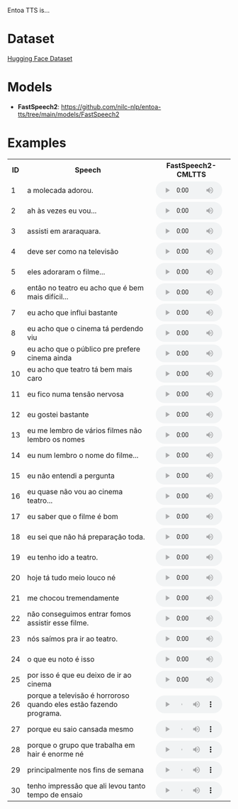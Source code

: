 Entoa TTS is...

# Dataset
[Hugging Face Dataset](https://huggingface.co/datasets/nilc-nlp/NURC-SP_ENTOA_TTS)

# Models
- **FastSpeech2**: https://github.com/nilc-nlp/entoa-tts/tree/main/models/FastSpeech2

# Examples
<table>
  <tr>
    <th>ID</th>
    <th>Speech</th>
    <th>FastSpeech2-CMLTTS</th>
  </tr>
  
<tr>  <td>1</td>  <td>a molecada adorou.</td>    <td><audio controls preload style="width: 150px; height:40px;"><source src="{{ 'experiments/FastSpeech2/output/cmltts/speaker_25/a molecada adorou..wav'}}" type="audio/mpeg"></audio></td>   </tr>
<tr>  <td>2</td>  <td>ah às vezes eu vou... </td>    <td><audio controls preload style="width: 150px; height:40px;"><source src="{{ 'experiments/FastSpeech2/output/cmltts/speaker_25/ah às vezes eu vou....wav'}}" type="audio/mpeg"></audio></td>   </tr>
<tr>  <td>3</td>  <td>assisti em araraquara.</td>    <td><audio controls preload style="width: 150px; height:40px;"><source src="{{ 'experiments/FastSpeech2/output/cmltts/speaker_25/assisti em araraquara..wav'}}" type="audio/mpeg"></audio></td>   </tr>
<tr>  <td>4</td>  <td>deve ser como na televisão</td>    <td><audio controls preload style="width: 150px; height:40px;"><source src="{{ 'experiments/FastSpeech2/output/cmltts/speaker_25/deve ser como na televisão.wav'}}" type="audio/mpeg"></audio></td>   </tr>
<tr>  <td>5</td>  <td>eles adoraram o filme...</td>    <td><audio controls preload style="width: 150px; height:40px;"><source src="{{ 'experiments/FastSpeech2/output/cmltts/speaker_25/eles adoraram o filme....wav'}}" type="audio/mpeg"></audio></td>   </tr>
<tr>  <td>6</td>  <td>então no teatro eu acho que é bem mais difícil...</td>    <td><audio controls preload style="width: 150px; height:40px;"><source src="{{ 'experiments/FastSpeech2/output/cmltts/speaker_25/então no teatro eu acho que é bem mais difícil....wav'}}" type="audio/mpeg"></audio></td>   </tr>
<tr>  <td>7</td>  <td>eu acho que influi bastante</td>    <td><audio controls preload style="width: 150px; height:40px;"><source src="{{ 'experiments/FastSpeech2/output/cmltts/speaker_25/eu acho que influi bastante.wav'}}" type="audio/mpeg"></audio></td>   </tr>
<tr>  <td>8</td>  <td>eu acho que o cinema tá perdendo viu</td>    <td><audio controls preload style="width: 150px; height:40px;"><source src="{{ 'experiments/FastSpeech2/output/cmltts/speaker_25/eu acho que o cinema tá perdendo viu.wav'}}" type="audio/mpeg"></audio></td>   </tr>
<tr>  <td>9</td>  <td>eu acho que o público pre prefere cinema ainda</td>    <td><audio controls preload style="width: 150px; height:40px;"><source src="{{ 'experiments/FastSpeech2/output/cmltts/speaker_25/eu acho que o público pre prefere cinema ainda.wav'}}" type="audio/mpeg"></audio></td>   </tr>
<tr>  <td>10</td>  <td>eu acho que teatro tá bem mais caro</td>    <td><audio controls preload style="width: 150px; height:40px;"><source src="{{ 'experiments/FastSpeech2/output/cmltts/speaker_25/eu acho que teatro tá bem mais caro.wav'}}" type="audio/mpeg"></audio></td>   </tr>
<tr> <td>11</td>   <td>eu fico numa tensão nervosa</td>    <td><audio controls preload style="width: 150px; height:40px;"><source src="{{ 'experiments/FastSpeech2/output/cmltts/speaker_25/eu fico numa tensão nervosa.wav'}}" type="audio/mpeg"></audio></td>   </tr>
<tr> <td>12</td>   <td>eu gostei bastante</td>    <td><audio controls preload style="width: 150px; height:40px;"><source src="{{ 'experiments/FastSpeech2/output/cmltts/speaker_25/eu gostei bastante.wav'}}" type="audio/mpeg"></audio></td>   </tr>
<tr> <td>13</td>   <td>eu me lembro de vários filmes não lembro os nomes</td>    <td><audio controls preload style="width: 150px; height:40px;"><source src="{{ 'experiments/FastSpeech2/output/cmltts/speaker_25/eu me lembro de vários filmes não lembro os nomes.wav'}}" type="audio/mpeg"></audio></td>   </tr>
<tr>  <td>14</td>  <td>eu num lembro o nome do filme...</td>    <td><audio controls preload style="width: 150px; height:40px;"><source src="{{ 'experiments/FastSpeech2/output/cmltts/speaker_25/eu num lembro o nome do filme....wav'}}" type="audio/mpeg"></audio></td>   </tr>
<tr>  <td>15</td>  <td>eu não entendi a pergunta</td>    <td><audio controls preload style="width: 150px; height:40px;"><source src="{{ 'experiments/FastSpeech2/output/cmltts/speaker_25/eu não entendi a pergunta.wav'}}" type="audio/mpeg"></audio></td>   </tr>
<tr>  <td>16</td>  <td>eu quase não vou ao cinema teatro...</td>    <td><audio controls preload style="width: 150px; height:40px;"><source src="{{ 'experiments/FastSpeech2/output/cmltts/speaker_25/eu quase não vou ao cinema teatro....wav'}}" type="audio/mpeg"></audio></td>   </tr>
<tr>  <td>17</td>  <td>eu saber que o filme é bom</td>    <td><audio controls preload style="width: 150px; height:40px;"><source src="{{ 'experiments/FastSpeech2/output/cmltts/speaker_25/eu saber que o filme é bom.wav'}}" type="audio/mpeg"></audio></td>   </tr>
<tr>  <td>18</td>  <td>eu sei que não há preparação toda.</td>    <td><audio controls preload style="width: 150px; height:40px;"><source src="{{ 'experiments/FastSpeech2/output/cmltts/speaker_25/eu sei que não há preparação toda..wav'}}" type="audio/mpeg"></audio></td>   </tr>
<tr>  <td>19</td>  <td>eu tenho ido a teatro.</td>    <td><audio controls preload style="width: 150px; height:40px;"><source src="{{ 'experiments/FastSpeech2/output/cmltts/speaker_25/eu tenho ido a teatro..wav'}}" type="audio/mpeg"></audio></td>   </tr>
<tr>  <td>20</td>  <td>hoje tá tudo meio louco né</td>    <td><audio controls preload style="width: 150px; height:40px;"><source src="{{ 'experiments/FastSpeech2/output/cmltts/speaker_25/hoje tá tudo meio louco né.wav'}}" type="audio/mpeg"></audio></td>   </tr>
<tr>  <td>21</td>  <td>me chocou tremendamente</td>    <td><audio controls preload style="width: 150px; height:40px;"><source src="{{ 'experiments/FastSpeech2/output/cmltts/speaker_25/me chocou tremendamente.wav'}}" type="audio/mpeg"></audio></td>   </tr>
<tr>  <td>22</td>  <td>não conseguimos entrar fomos assistir esse filme.</td>    <td><audio controls preload style="width: 150px; height:40px;"><source src="{{ 'experiments/FastSpeech2/output/cmltts/speaker_25/não conseguimos entrar fomos assistir esse filme..wav'}}" type="audio/mpeg"></audio></td>   </tr>
<tr>  <td>23</td>  <td>nós saímos pra ir ao teatro.</td>    <td><audio controls preload style="width: 150px; height:40px;"><source src="{{ 'experiments/FastSpeech2/output/cmltts/speaker_25/nós saímos pra ir ao teatro..wav'}}" type="audio/mpeg"></audio></td>   </tr>
<tr> <td>24</td>   <td>o que eu noto é isso</td>    <td><audio controls preload style="width: 150px; height:40px;"><source src="{{ 'experiments/FastSpeech2/output/cmltts/speaker_25/o que eu noto é isso.wav'}}" type="audio/mpeg"></audio></td>   </tr>
<tr>  <td>25</td>  <td>por isso é que eu deixo de ir ao cinema</td>    <td><audio controls preload style="width: 150px; height:40px;"><source src="{{ 'experiments/FastSpeech2/output/cmltts/speaker_25/por isso é que eu deixo de ir ao cinema.wav'}}" type="audio/mpeg"></audio></td>   </tr>
<tr>   <td>26</td> <td>porque a televisão é horroroso quando eles estão fazendo programa.</td>    <td><audio controls preload style="width: 150px; height:40px;"><source src="{{ 'experiments/FastSpeech2/output/cmltts/speaker_25/porque a televisão é horroroso quando eles estão fazendo programa..wav'}}" type="audio/mpeg"></audio></td>   </tr>
<tr>  <td>27</td>  <td>porque eu saio cansada mesmo</td>    <td><audio controls preload style="width: 150px; height:40px;"><source src="{{ 'experiments/FastSpeech2/output/cmltts/speaker_25/porque eu saio cansada mesmo.wav'}}" type="audio/mpeg"></audio></td>   </tr>
<tr>  <td>28</td>  <td>porque o grupo que trabalha em hair é enorme né</td>    <td><audio controls preload style="width: 150px; height:40px;"><source src="{{ 'experiments/FastSpeech2/output/cmltts/speaker_25/porque o grupo que trabalha em hair é enorme né.wav'}}" type="audio/mpeg"></audio></td>   </tr>
<tr>  <td>29</td>  <td>principalmente nos fins de semana</td>    <td><audio controls preload style="width: 150px; height:40px;"><source src="{{ 'experiments/FastSpeech2/output/cmltts/speaker_25/principalmente nos fins de semana.wav'}}" type="audio/mpeg"></audio></td>   </tr>
<tr> <td>30</td>   <td>tenho impressão que ali levou tanto tempo de ensaio</td>    <td><audio controls preload style="width: 150px; height:40px;"><source src="{{ 'experiments/FastSpeech2/output/cmltts/speaker_25/tenho impressão que ali levou tanto tempo de ensaio.wav'}}" type="audio/mpeg"></audio></td>   </tr>
  
</table>
